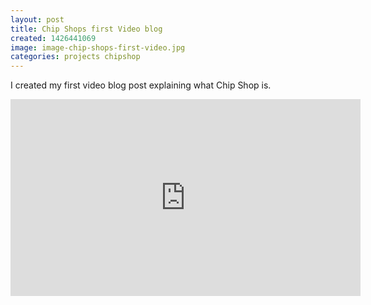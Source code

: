 ```yaml
---
layout: post
title: Chip Shops first Video blog
created: 1426441069
image: image-chip-shops-first-video.jpg
categories: projects chipshop
---
```


I created my first video blog post explaining what Chip Shop is.

<iframe allowfullscreen="" frameborder="0" height="315" src="https://www.youtube.com/embed/9eQVH6e9X54" width="560"></iframe>
